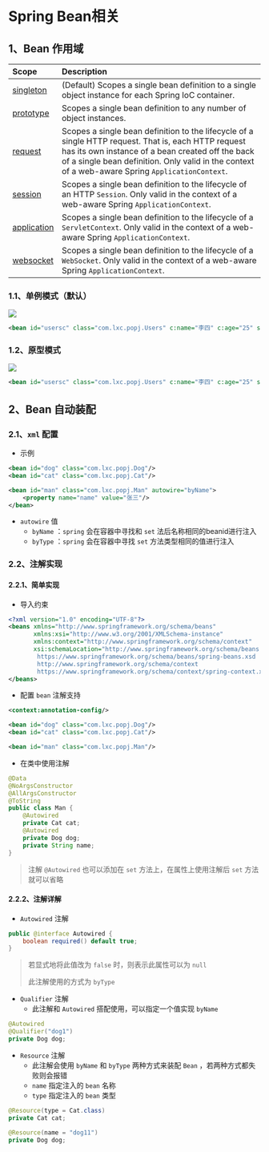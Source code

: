 # Spring Bean相关

## 1、Bean 作用域

| Scope                                                        | Description                                                  |
| :----------------------------------------------------------- | :----------------------------------------------------------- |
| [singleton](https://docs.spring.io/spring/docs/5.3.0-SNAPSHOT/spring-framework-reference/core.html#beans-factory-scopes-singleton) | (Default) Scopes a single bean definition to a single object instance for each Spring IoC container. |
| [prototype](https://docs.spring.io/spring/docs/5.3.0-SNAPSHOT/spring-framework-reference/core.html#beans-factory-scopes-prototype) | Scopes a single bean definition to any number of object instances. |
| [request](https://docs.spring.io/spring/docs/5.3.0-SNAPSHOT/spring-framework-reference/core.html#beans-factory-scopes-request) | Scopes a single bean definition to the lifecycle of a single HTTP request. That is, each HTTP request has its own instance of a bean created off the back of a single bean definition. Only valid in the context of a web-aware Spring `ApplicationContext`. |
| [session](https://docs.spring.io/spring/docs/5.3.0-SNAPSHOT/spring-framework-reference/core.html#beans-factory-scopes-session) | Scopes a single bean definition to the lifecycle of an HTTP `Session`. Only valid in the context of a web-aware Spring `ApplicationContext`. |
| [application](https://docs.spring.io/spring/docs/5.3.0-SNAPSHOT/spring-framework-reference/core.html#beans-factory-scopes-application) | Scopes a single bean definition to the lifecycle of a `ServletContext`. Only valid in the context of a web-aware Spring `ApplicationContext`. |
| [websocket](https://docs.spring.io/spring/docs/5.3.0-SNAPSHOT/spring-framework-reference/web.html#websocket-stomp-websocket-scope) | Scopes a single bean definition to the lifecycle of a `WebSocket`. Only valid in the context of a web-aware Spring `ApplicationContext`. |

### 1.1、单例模式（默认）

![](https://docs.spring.io/spring/docs/5.3.0-SNAPSHOT/spring-framework-reference/images/singleton.png)

```xml
<bean id="usersc" class="com.lxc.popj.Users" c:name="李四" c:age="25" scope="singleton"/>
```

### 1.2、原型模式

![](https://docs.spring.io/spring/docs/5.3.0-SNAPSHOT/spring-framework-reference/images/prototype.png)

```xml
<bean id="usersc" class="com.lxc.popj.Users" c:name="李四" c:age="25" scope="singleton"/>
```

## 2、Bean 自动装配

### 2.1、`xml` 配置

- 示例

```xml
<bean id="dog" class="com.lxc.popj.Dog"/>
<bean id="cat" class="com.lxc.popj.Cat"/>

<bean id="man" class="com.lxc.popj.Man" autowire="byName">
    <property name="name" value="张三"/>
</bean>
```

- `autowire` 值
  - `byName` ：`spring` 会在容器中寻找和 `set` 法后名称相同的beanid进行注入
  - `byType` ：`spring` 会在容器中寻找 `set` 方法类型相同的值进行注入

### 2.2、注解实现

#### 2.2.1、简单实现

- 导入约束

```xml
<?xml version="1.0" encoding="UTF-8"?>
<beans xmlns="http://www.springframework.org/schema/beans"
       xmlns:xsi="http://www.w3.org/2001/XMLSchema-instance"
       xmlns:context="http://www.springframework.org/schema/context"
       xsi:schemaLocation="http://www.springframework.org/schema/beans
        https://www.springframework.org/schema/beans/spring-beans.xsd
        http://www.springframework.org/schema/context
        https://www.springframework.org/schema/context/spring-context.xsd">
</beans>
```

- 配置 `bean` 注解支持

```xml
<context:annotation-config/>

<bean id="dog" class="com.lxc.popj.Dog"/>
<bean id="cat" class="com.lxc.popj.Cat"/>

<bean id="man" class="com.lxc.popj.Man"/>
```

- 在类中使用注解

```java
@Data
@NoArgsConstructor
@AllArgsConstructor
@ToString
public class Man {
    @Autowired
    private Cat cat;
    @Autowired
    private Dog dog;
    private String name;
}
```

> 注解 `@Autowired` 也可以添加在 `set` 方法上，在属性上使用注解后 `set` 方法就可以省略

#### 2.2.2、注解详解

- `Autowired` 注解

```java
public @interface Autowired {
    boolean required() default true;
}
```

> 若显式地将此值改为 `false` 时，则表示此属性可以为 `null`
>
> 此注解使用的方式为 `byType`

- `Qualifier` 注解
  - 此注解和 `Autowired` 搭配使用，可以指定一个值实现 `byName`

```java
@Autowired
@Qualifier("dog1")
private Dog dog;
```

- `Resource` 注解
  - 此注解会使用 `byName` 和 `byType` 两种方式来装配 `Bean` ，若两种方式都失败则会报错
  - `name` 指定注入的 `bean` 名称
  - `type` 指定注入的 `bean` 类型

```java
@Resource(type = Cat.class)
private Cat cat;

@Resource(name = "dog11")
private Dog dog;
```

